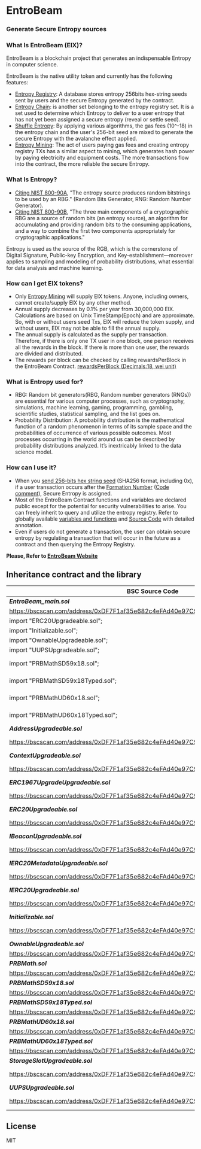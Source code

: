 # EntroBeam
### Generate Secure Entropy sources

### What Is EntroBeam (EIX)?
EntroBeam is a blockchain project that generates an indispensable Entropy in computer science. 

EntroBeam is the native utility token and currently has the following features:
* [Entropy Registry](https://www.entrobeam.org/features/entropy-registry): A database stores entropy 256bits hex-string seeds sent by users and the secure Entropy generated by the contract.
* [Entropy Chain](https://www.entrobeam.org/features/entropy-chain): is another set belonging to the entropy registry set. It is a set used to determine which Entropy to deliver to a user entropy that has not yet been assigned a secure entropy (reveal or settle seed).
* [Shuffle Entropy](https://www.entrobeam.org/features/shuffle-entropy): By applying various algorithms, the gas fees (10^-18) in the entropy chain and the user's 256-bit seed are mixed to generate the secure Entropy with the avalanche effect applied.
* [Entropy Mining](https://www.entrobeam.org/features/entropy-mining): The act of users paying gas fees and creating entropy registry TXs has a similar aspect to mining, which generates hash power by paying electricity and equipment costs. The more transactions flow into the contract, the more reliable the secure Entropy.

### What Is Entropy?
* [Citing NIST 800-90A](https://csrc.nist.gov/publications/detail/sp/800-90a/rev-1/final), "The entropy source produces random bitstrings to be used by an RBG." (Random Bits Generator, RNG: Random Number Generator).
* [Citing NIST 800-90B](https://csrc.nist.gov/publications/detail/sp/800-90b/final), "The three main components of a cryptographic RBG are a source of random bits (an entropy source), an algorithm for accumulating and providing random bits to the consuming applications, and a way to combine the first two components appropriately for cryptographic applications."

Entropy is used as the source of the RGB, which is the cornerstone of Digital Signature, Public-key Encryption, and Key-establishment—moreover applies to sampling and modeling of probability distributions, what essential for data analysis and machine learning.

### How can I get EIX tokens?
* Only [Entropy Mining](https://www.entrobeam.org/how-to-guides/getting-started) will supply EIX tokens. Anyone, including owners, cannot create/supply EIX by any other method.
* Annual supply decreases by 0.1% per year from 30,000,000 EIX. Calculations are based on Unix TimeStamp(Epoch) and are approximate. So, with or without users seed Txs, EIX will reduce the token supply, and without users, EIX may not be able to fill the annual supply.
* The annual supply is calculated as the supply per transaction. Therefore, if there is only one TX user in one block, one person receives all the rewards in the block. If there is more than one user, the rewards are divided and distributed.
* The rewards per block can be checked by calling rewardsPerBlock in the EntroBeam Contract. [rewardsPerBlock (Decimals:18, wei unit)](https://bscscan.com/readContract?m=normal&a=0xDF7F1af35e682c4eFAd40e97C9E370137DD471a1&v=0xDF7F1af35e682c4eFAd40e97C9E370137DD471a1&t=false#readCollapse17)

### What is Entropy used for?
* RBG: Random bit generators(RBG, Random number generators (RNGs)) are essential for various computer processes, such as cryptography, simulations, machine learning, gaming, programming, gambling, scientific studies, statistical sampling, and the list goes on.
* Probability Distribution: A probability distribution is the mathematical function of a random phenomenon in terms of its sample space and the probabilities of occurrence of various possible outcomes. Most processes occurring in the world around us can be described by probability distributions analyzed. It’s inextricably linked to the data science model.

### How can I use it?
* When you [send 256-bits hex string seed](https://www.entrobeam.org/how-to-guides/getting-started) (SHA256 format, including 0x), if a user transaction occurs after the [Formation Number](https://bscscan.com/readContract?m=normal&a=0xDF7F1af35e682c4eFAd40e97C9E370137DD471a1&v=0xDF7F1af35e682c4eFAd40e97C9E370137DD471a1&t=false#readCollapse5) ([Code comment](https://github.com/entroBeam/contracts/blob/aea64f17758a3e980dc10e3aaa97867bfd4e1e81/EntroBeam/EntroBeam_main_v1.0.0.sol#L9)), Secure Entropy is assigned.
* Most of the EntroBeam Contract functions and variables are declared public except for the potential for security vulnerabilities to arise. You can freely inherit to query and utilize the entropy registry. Refer to globally available [variables and functions](https://www.entrobeam.org/how-to-guides/globally-available-variables-and-functions) and [Source Code](https://github.com/entroBeam/contracts/blob/main/EntroBeam/EntroBeam_main_v1.0.0.sol) with detailed annotation.
* Even if users do not generate a transaction, the user can obtain secure entropy by regulating a transaction that will occur in the future as a contract and then querying the Entropy Registry.

**Please, Refer to [EntroBeam Website](https://www.entrobeam.org/)**

## Inheritance contract and the library
| BSC Source Code | Source Code |
| ------ | ------ |
| ***EntroBeam_main.sol*** | |
| https://bscscan.com/address/0xDF7F1af35e682c4eFAd40e97C9E370137DD471a1#code#F1#L24 | https://github.com/entroBeam/contracts/blob/main/EntroBeam/EntroBeam_main_v1.0.0.sol |
| import "ERC20Upgradeable.sol"; | import "@openzeppelin/contracts-upgradeable@4.3.0/token/ERC20/ERC20Upgradeable.sol"; |
| import "Initializable.sol"; | import "@openzeppelin/contracts-upgradeable@4.3.0/proxy/utils/Initializable.sol"; |
| import "OwnableUpgradeable.sol"; | import "@openzeppelin/contracts-upgradeable@4.3.0/access/OwnableUpgradeable.sol"; |
| import "UUPSUpgradeable.sol"; | import "@openzeppelin/contracts-upgradeable@4.3.0/proxy/utils/UUPSUpgradeable.sol"; |
| import "PRBMathSD59x18.sol"; | import "https://raw.githubusercontent.com/LeonWesker/prb-math/main/contracts/PRBMathSD59x18.sol"; |
| import "PRBMathSD59x18Typed.sol"; | import "https://raw.githubusercontent.com/LeonWesker/prb-math/main/contracts/PRBMathSD59x18Typed.sol"; |
| import "PRBMathUD60x18.sol";| import "https://raw.githubusercontent.com/LeonWesker/prb-math/main/contracts/PRBMathUD60x18.sol"; |
| import "PRBMathUD60x18Typed.sol"; |import "https://raw.githubusercontent.com/LeonWesker/prb-math/main/contracts/PRBMathUD60x18Typed.sol"; |
| ***AddressUpgradeable.sol*** ||
| https://bscscan.com/address/0xDF7F1af35e682c4eFAd40e97C9E370137DD471a1#code#F2#L1 | https://github.com/OpenZeppelin/openzeppelin-contracts-upgradeable/blob/release-v4.3/contracts/utils/AddressUpgradeable.sol |
| ***ContextUpgradeable.sol*** ||
| https://bscscan.com/address/0xDF7F1af35e682c4eFAd40e97C9E370137DD471a1#code#F3#L1 | https://github.com/OpenZeppelin/openzeppelin-contracts-upgradeable/blob/release-v4.3/contracts/utils/ContextUpgradeable.sol |
| ***ERC1967UpgradeUpgradeable.sol*** ||
| https://bscscan.com/address/0xDF7F1af35e682c4eFAd40e97C9E370137DD471a1#code#F4#L1 | https://github.com/OpenZeppelin/openzeppelin-contracts-upgradeable/blob/release-v4.3/contracts/proxy/ERC1967/ERC1967UpgradeUpgradeable.sol |
| ***ERC20Upgradeable.sol*** ||
| https://bscscan.com/address/0xDF7F1af35e682c4eFAd40e97C9E370137DD471a1#code#F5#L1 | https://github.com/OpenZeppelin/openzeppelin-contracts-upgradeable/blob/release-v4.3/contracts/proxy/ERC1967/ERC1967UpgradeUpgradeable.sol |
| ***IBeaconUpgradeable.sol*** ||
| https://bscscan.com/address/0xDF7F1af35e682c4eFAd40e97C9E370137DD471a1#code#F6#L1 | https://github.com/OpenZeppelin/openzeppelin-contracts-upgradeable/blob/release-v4.3/contracts/proxy/beacon/IBeaconUpgradeable.sol |
| ***IERC20MetadataUpgradeable.sol*** ||
| https://bscscan.com/address/0xDF7F1af35e682c4eFAd40e97C9E370137DD471a1#code#F7#L1 | https://github.com/OpenZeppelin/openzeppelin-contracts-upgradeable/blob/release-v4.3/contracts/token/ERC20/extensions/IERC20MetadataUpgradeable.sol |
| ***IERC20Upgradeable.sol*** ||
| https://bscscan.com/address/0xDF7F1af35e682c4eFAd40e97C9E370137DD471a1#code#F8#L1 | https://github.com/OpenZeppelin/openzeppelin-contracts-upgradeable/blob/release-v4.3/contracts/token/ERC20/IERC20Upgradeable.sol |
| ***Initializable.sol*** ||
| https://bscscan.com/address/0xDF7F1af35e682c4eFAd40e97C9E370137DD471a1#code#F9#L1 | https://github.com/OpenZeppelin/openzeppelin-contracts-upgradeable/blob/release-v4.3/contracts/proxy/utils/Initializable.sol |
| ***OwnableUpgradeable.sol*** ||
| https://bscscan.com/address/0xDF7F1af35e682c4eFAd40e97C9E370137DD471a1#code#F10#L1 | https://bscscan.com/address/0xDF7F1af35e682c4eFAd40e97C9E370137DD471a1#code#F10#L1 |
| ***PRBMath.sol*** ||
| https://bscscan.com/address/0xDF7F1af35e682c4eFAd40e97C9E370137DD471a1#code#F11#L1 | 
| ***PRBMathSD59x18.sol*** ||
| https://bscscan.com/address/0xDF7F1af35e682c4eFAd40e97C9E370137DD471a1#code#F12#L1 | https://github.com/hifi-finance/prb-math/blob/v2.3.0/contracts/PRBMathSD59x18.sol |
| ***PRBMathSD59x18Typed.sol*** ||
| https://bscscan.com/address/0xDF7F1af35e682c4eFAd40e97C9E370137DD471a1#code#F13#L1 | https://github.com/hifi-finance/prb-math/blob/v2.3.0/contracts/PRBMathSD59x18Typed.sol |
| ***PRBMathUD60x18.sol*** ||
| https://bscscan.com/address/0xDF7F1af35e682c4eFAd40e97C9E370137DD471a1#code#F14#L1 | https://github.com/hifi-finance/prb-math/blob/v2.3.0/contracts/PRBMathUD60x18.sol |
| ***PRBMathUD60x18Typed.sol*** ||
| https://bscscan.com/address/0xDF7F1af35e682c4eFAd40e97C9E370137DD471a1#code#F15#L1 | https://github.com/hifi-finance/prb-math/blob/v2.3.0/contracts/PRBMathUD60x18Typed.sol |
| ***StorageSlotUpgradeable.sol*** ||
| https://bscscan.com/address/0xDF7F1af35e682c4eFAd40e97C9E370137DD471a1#code#F16#L1 | https://github.com/OpenZeppelin/openzeppelin-contracts-upgradeable/blob/release-v4.3/contracts/utils/StorageSlotUpgradeable.sol |
| ***UUPSUpgradeable.sol*** ||
| https://bscscan.com/address/0xDF7F1af35e682c4eFAd40e97C9E370137DD471a1#code#F17#L1 | https://github.com/OpenZeppelin/openzeppelin-contracts-upgradeable/blob/release-v4.3/contracts/proxy/utils/UUPSUpgradeable.sol |

## License

MIT